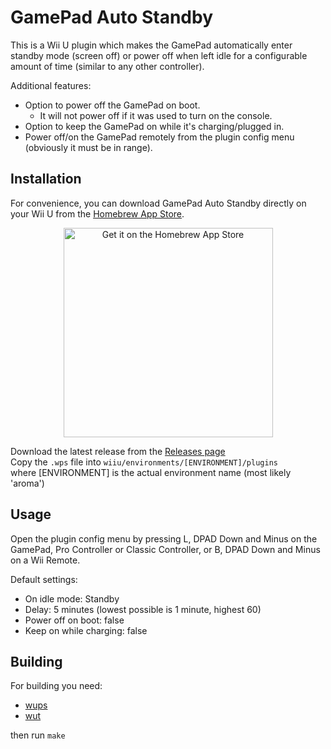 # GamePad Auto Standby
This is a Wii U plugin which makes the GamePad automatically enter standby mode (screen off) or power off when left idle for a configurable amount of time (similar to any other controller).

Additional features:
- Option to power off the GamePad on boot.
  - It will not power off if it was used to turn on the console.
- Option to keep the GamePad on while it's charging/plugged in.
- Power off/on the GamePad remotely from the plugin config menu (obviously it must be in range).

## Installation
For convenience, you can download GamePad Auto Standby directly on your Wii U from the [Homebrew App Store](https://github.com/fortheusers/hb-appstore).

<p align="center">
  <a href="https://hb-app.store/wiiu/GamePadAutoStandby">
    <img width="335" alt="Get it on the Homebrew App Store" src="https://github.com/user-attachments/assets/4471a846-9e8f-4a93-9a5c-a252e70d053a" />
  </a>
</p>

Download the latest release from the [Releases page](https://github.com/Lynx64/GamepadAutoStandby/releases)<br/>
Copy the `.wps` file into `wiiu/environments/[ENVIRONMENT]/plugins`<br/>
where [ENVIRONMENT] is the actual environment name (most likely 'aroma')

## Usage
Open the plugin config menu by pressing L, DPAD Down and Minus on the GamePad, Pro Controller or Classic Controller, or B, DPAD Down and Minus on a Wii Remote.

Default settings:
- On idle mode: Standby
- Delay: 5 minutes (lowest possible is 1 minute, highest 60)
- Power off on boot: false
- Keep on while charging: false

## Building
For building you need:
- [wups](https://github.com/wiiu-env/WiiUPluginSystem)
- [wut](https://github.com/devkitPro/wut)

then run `make`
